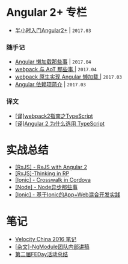 # Angular 2+ 专栏
- [半小时入门Angular2+](https://github.com/lizhonghui/blog/issues/14) | `2017.03`

### 随手记
- [Angular 懒加载那些事](https://github.com/lizhonghui/blog/issues/18) | `2017.04`
- [webpack 与 AoT 那些事 ](https://github.com/lizhonghui/blog/issues/17) | `2017.04`
- [webpack 原生实现 Angular 懒加载 ](https://github.com/lizhonghui/blog/issues/16) | `2017.03`
- [Angular 依赖项简介](https://github.com/lizhonghui/blog/issues/15) | `2017.03`

### 译文
- [[译]webpack2指南之TypeScript](https://github.com/lizhonghui/blog/issues/12)
- [[译]Angular 2 为什么选用 TypeScript](https://github.com/lizhonghui/blog/issues/10)


# 实战总结
- [[RxJS] - RxJS with Angular 2](https://github.com/lizhonghui/blog/issues/8)
- [[RxJS]-Thinking in RP](https://github.com/lizhonghui/blog/issues/6)
- [[Ionic] - Crosswalk in Cordova](https://github.com/lizhonghui/blog/issues/4)
- [[Node] - Node异步那些事](https://github.com/lizhonghui/blog/issues/2)
- [[Ionic] - 基于Ionic的App+Web混合开发实践](https://github.com/lizhonghui/blog/issues/1)

# 笔记
- [Velocity China 2016 笔记](https://github.com/lizhonghui/blog/issues/9)
- [[杂文]-NgModule团队内部讲稿](https://github.com/lizhonghui/blog/issues/5)
- [第二届FEDay活动总结](https://github.com/lizhonghui/blog/issues/3)
